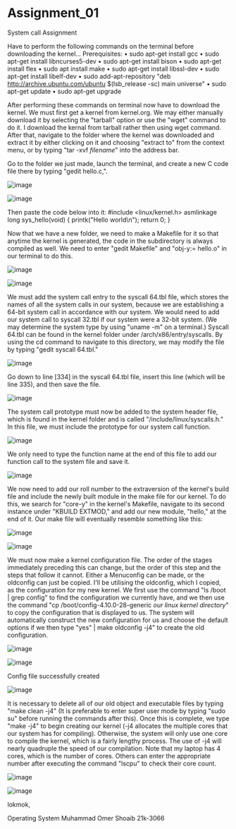 # Assignment_01

System call Assignment

Have to perform the following commands on the terminal before downloading the kernel...
Prerequisites:
• sudo apt-get install gcc
• sudo apt-get install libncurses5-dev
• sudo apt-get install bison
• sudo apt-get install flex
• sudo apt install make
• sudo apt-get install libssl-dev
• sudo apt-get install libelf-dev
• sudo add-apt-repository "deb http://archive.ubuntu.com/ubuntu $(lsb_release -sc) main universe"
• sudo apt-get update
• sudo apt-get upgrade

After performing these commands on terminal now have to download the kernel. We must first get a kernel from kernel.org. We may either manually download it by selecting the "tarball" option or use the "wget" command to do it. I download the kernal from tarball rather then using wget command. After that, navigate to the folder where the kernel was downloaded and extract it by either clicking on it and choosing "extract to" from the context menu, or by typing "tar -xvf *filename*" into the address bar.

Go to the folder we just made, launch the terminal, and create a new C code file there by typing "gedit hello.c,".

![image](https://user-images.githubusercontent.com/125944925/220455276-4fe55162-8eb1-4cf1-9fb8-1e22baabbab2.png)

![image](https://user-images.githubusercontent.com/125944925/220454252-a130a47d-21f6-426d-bc53-ad13942bf044.png)

Then paste the code below into it:
#include <linux/kernel.h>
asmlinkage long sys_hello(void)
{
printk("Hello world\n");
return 0;
}

Now that we have a new folder, we need to make a Makefile for it so that anytime the kernel is generated, the code in the subdirectory is always compiled as well. We need to enter "gedit Makefile" and "obj-y:= hello.o" in our terminal to do this.

![image](https://user-images.githubusercontent.com/125944925/220455572-83831b1e-c8d4-4ade-a3bc-8db88a1fc87d.png)

![image](https://user-images.githubusercontent.com/125944925/220456277-9721d113-29b1-4c8f-84b0-f0351898c282.png)

We must add the system call entry to the syscall 64.tbl file, which stores the names of all the system calls in our system, because we are establishing a 64-bit system call in accordance with our system. We would need to add our system call to syscall 32.tbl if our system were a 32-bit system. (We may determine the system type by using "uname -m" on a terminal.) Syscall 64.tbl can be found in the kernel folder under /arch/x86/entry/syscalls. By using the cd command to navigate to this directory, we may modify the file by typing "gedit syscall 64.tbl."

![image](https://user-images.githubusercontent.com/125944925/220456587-4c2a695e-55f5-40d7-b653-b71d5bba850d.png)

Go down to line [334] in the syscall 64.tbl file, insert this line (which will be line 335), and then save the file.

![image](https://user-images.githubusercontent.com/125944925/220456981-d5ccc7f3-ea18-4eeb-9b2e-dd41f4dd4f98.png)

The system call prototype must now be added to the system header file, which is found in the kernel folder and is called "/include/linux/syscalls.h." In this file, we must include the prototype for our system call function.

![image](https://user-images.githubusercontent.com/125944925/220457268-0e57ba71-103c-484a-b8f1-85542955a0bd.png)

We only need to type the function name at the end of this file to add our function call to the system file and save it.

![image](https://user-images.githubusercontent.com/125944925/220457567-38d23369-cfee-4257-8937-0dea0ff67cee.png)

We now need to add our roll number to the extraversion of the kernel's build file and include the newly built module in the make file for our kernel. To do this, we search for "core-y" in the kernel's Makefile, navigate to its second instance under "KBUILD EXTMOD," and add our new module, "hello," at the end of it. Our make file will eventually resemble something like this:

![image](https://user-images.githubusercontent.com/125944925/220458108-e79307fc-2d1a-4d30-b5ed-179afd6b1b47.png)

![image](https://user-images.githubusercontent.com/125944925/220458276-0afeb391-d397-43cd-8306-d2093df7e8bd.png)

We must now make a kernel configuration file. The order of the stages immediately preceding this can change, but the order of this step and the steps that follow it cannot. Either a Menuconfig can be made, or the oldconfig can just be copied. I'll be utilising the oldconfig, which I copied, as the configuration for my new kernel. We first use the command "ls /boot | grep config" to find the configuration we currently have, and we then use the command "cp /boot/config-4.10.0-28-generic *our linux kernel directory*" to copy the configuration that is displayed to us. The system will automatically construct the new configuration for us and choose the default options if we then type "yes" | make oldconfig -j4" to create the old configuration.

![image](https://user-images.githubusercontent.com/125944925/220459181-ed8ff1f0-f79e-4f65-a58c-b178554221d5.png)

![image](https://user-images.githubusercontent.com/125944925/220459235-405190ac-df0b-4757-ba35-e4880a81f19f.png)

Config file successfully created

![image](https://user-images.githubusercontent.com/125944925/220459286-32d5e74e-6e99-44e4-ab13-a83056590246.png)

It is necessary to delete all of our old object and executable files by typing "make clean -j4" (It is preferable to enter super user mode by typing "sudo su" before running the commands after this). Once this is complete, we type "make -j4" to begin creating our kernel (-j4 allocates the multiple cores that our system has for compiling). Otherwise, the system will only use one core to compile the kernel, which is a fairly lengthy process. The use of -j4 will nearly quadruple the speed of our compilation. Note that my laptop has 4 cores, which is the number of cores. Others can enter the appropriate number after executing the command "lscpu" to check their core count.

![image](https://user-images.githubusercontent.com/125944925/220460309-de763384-6727-4c97-8224-cf498e2ea73e.png)

![image](https://user-images.githubusercontent.com/125944925/220460342-f77e3372-e2d1-4d5e-bced-c34e395b04a9.png)



lokmok,

Operating System Muhammad Omer Shoaib 21k-3066
